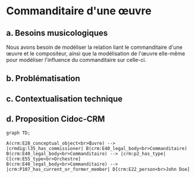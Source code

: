 # Commanditaire d'une œuvre

## a. Besoins musicologiques

Nous avons besoin de modéliser la relation liant le commanditaire d'une œuvre et le compositeur, ainsi que la modélisation de l'œuvre elle-même pour modéliser l'influence du commanditaire sur celle-ci. 

## b. Problématisation

## c. Contextualisation technique

## d. Proposition Cidoc-CRM

```mermaid
graph TD;

A(crm:E28_conceptual_object<br>Œuvre) --> |crmdig:l35_has_commissioner| B(crm:E40_legal_body<br>Commanditaire)
B(crm:E40_legal_body<br>Commanditaire) --> |crm:p2_has_type| C[crm:E55_type<br>Orchestre]
B(crm:E40_legal_body<br>Commanditaire) --> |crm:P107_has_current_or_former_member| D[crm:E22_person<br>John Doe]

```
